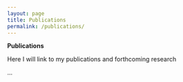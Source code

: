 ```yaml
---
layout: page
title: Publications
permalink: /publications/
---
```


**Publications**

Here I will link to my publications and forthcoming research

...

<!--
**Publication 1** <br />
&nbsp;&nbsp;&nbsp;something.<br />
&nbsp;&nbsp;&nbsp;Journal: _something._

**Publication 2** <br />
&nbsp;&nbsp;&nbsp;something.<br />
&nbsp;&nbsp;&nbsp;Journal: _something._

**Publication 3** <br />
&nbsp;&nbsp;&nbsp;something. <br />
&nbsp;&nbsp;&nbsp;Journal: _something._

<!--**Propaedeutic in Mathematics and Physics specialized in Engineering.** <br />
&nbsp;&nbsp;&nbsp;Université Catholique de Louvain (2010 - 2011).<br />
<br />-->
